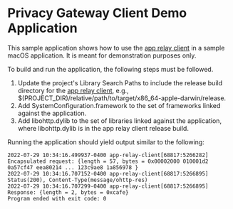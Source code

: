 # Privacy Gateway Client Demo Application

This sample application shows how to use the [app relay client](XXX) in a sample macOS application. It is meant for demonstration purposes only.

To build and run the application, the following steps must be followed.

1. Update the project's Library Search Paths to include the release build directory for the [app relay client](XXX), e.g., $(PROJECT_DIR)/relative/path/to/target/x86_64-apple-darwin/release.
2. Add SystemConfiguration.framework to the set of frameworks linked against the application. 
3. Add libohttp.dylib to the set of libraries linked against the application, where libohttp.dylib is in the app relay client release build.

Running the application should yield output similar to the following:

```
2022-07-29 10:34:16.499937-0400 app-relay-client[68817:5266282] Encapsulated request: {length = 57, bytes = 0x00002000 010001d2 0a57cf47 eea80214 ... 123c9ae8 1a856978 }
2022-07-29 10:34:16.707152-0400 app-relay-client[68817:5266895] Status(200), Content-Type(message/ohttp-res)
2022-07-29 10:34:16.707299-0400 app-relay-client[68817:5266895] Response: {length = 2, bytes = 0xcafe}
Program ended with exit code: 0
```
